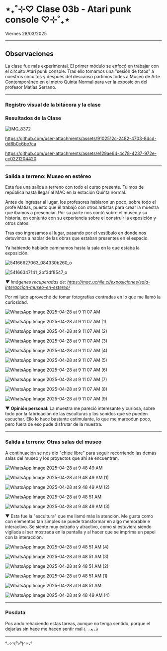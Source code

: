 # ⋆₊˚⊹♡ Clase 03b - Atari punk console ♡⊹˚₊⋆

Viernes 28/03/2025

***

## Observaciones

La clase fue más experimental. El primer módulo se enfocó en trabajar con el circuito Atari punk console. Tras ello tomamos una "sesión de fotos" a nuestros circuitos y después del descanso partimos todes a Museo de Arte Contemporáneo en el metro Quinta Normal para ver la exposición del profesor Matías Serrano.

***

### Registro visual de la bitácora y la clase

### Resultados de la Clase

![IMG_8372](https://github.com/user-attachments/assets/a2a70eaf-efc1-4fce-a170-56474fe5931e)

<https://github.com/user-attachments/assets/9102512c-2482-4703-8dcd-dd6b0c6be7ca>

<https://github.com/user-attachments/assets/e129ae64-4c78-4237-972e-cc0221204420>

***

### Salida a terreno: Museo en estéreo

Esta fue una salida a terreno con todo el curso presente. Fuimos de república hasta llegar al MAC en la estación Quinta normal.

Antes de ingresar al lugar, los profesores hablaron un poco, sobre todo el profe Matías, puesto que él trabajó con otros artistas para crear la muestra que íbamos a presenciar. Por su parte nos contó sobre el museo y su historia, en conjunto con su experiencia sobre el construir la exposición y otros datos.

Tras eso ingresamos al lugar, pasando por el vestíbulo en donde nos detuvimos a hablar de las obras que estaban presentes en el espacio.

Ya habiendo hablado caminamos hasta la sala en la que estaba la exposición.

![54166627063_084330b260_o](https://github.com/user-attachments/assets/4b879a51-c688-4000-86f8-1fffd9ccc481)

![54166347141_2bf3df8547_o](https://github.com/user-attachments/assets/aae15e61-85b2-4076-88b5-507b322993fb)

_▼ Imágenes recuperadas de: <https://mac.uchile.cl/exposiciones/sala-interaccion-museo-en-estereo/>_

Por mi lado aproveché de tomar fotografías centradas en lo que me llamó la curiosidad.

![WhatsApp Image 2025-04-28 at 9 11 07 AM](https://github.com/user-attachments/assets/6d3591fc-0c51-4569-8aca-fd485e7d08b6)

![WhatsApp Image 2025-04-28 at 9 11 07 AM (1)](https://github.com/user-attachments/assets/a77a56f0-f670-41fc-9eca-f888e41f10fd)

![WhatsApp Image 2025-04-28 at 9 11 07 AM (2)](https://github.com/user-attachments/assets/114d4405-88db-4382-9769-0f1434d1975f)

![WhatsApp Image 2025-04-28 at 9 11 07 AM (3)](https://github.com/user-attachments/assets/b7767f8a-cef3-4e70-8e94-9db83c8bfb70)

![WhatsApp Image 2025-04-28 at 9 11 07 AM (4)](https://github.com/user-attachments/assets/ba6c4cbb-0ba0-417c-938c-83a4aa7d77a2)

![WhatsApp Image 2025-04-28 at 9 11 07 AM (5)](https://github.com/user-attachments/assets/91e7200c-ec8f-4b7f-acaf-6c71db3512ad)

![WhatsApp Image 2025-04-28 at 9 11 07 AM (6)](https://github.com/user-attachments/assets/1c2269a3-c970-4094-bb69-28dbeb2a4916)

![WhatsApp Image 2025-04-28 at 9 11 07 AM (7)](https://github.com/user-attachments/assets/135c47ce-d02a-4d38-b19c-b16d6da9010d)

![WhatsApp Image 2025-04-28 at 9 11 07 AM (8)](https://github.com/user-attachments/assets/25f4e335-85c4-49fc-8a8e-9eb8c51db76b)

![WhatsApp Image 2025-04-28 at 9 11 07 AM (9)](https://github.com/user-attachments/assets/a161bda5-d858-463d-ada0-22a92a2c96d1)

**▼ Opinión personal:** La muestra me pareció interesante y curiosa, sobre todo por la fabricación de las esculturas y los sonidos que se pueden escuchar. Ello lo hace bastante estimulante, lo que me mareoóun poco, pero fuera de eso pude disfrutar de la muestra.

***

### Salida a terreno: Otras salas del museo

A continuación se nos dio "chipe libre" para seguir recorriendo las demás salas del museo y los proyectos que ahí se encuentran.

![WhatsApp Image 2025-04-28 at 9 48 49 AM](https://github.com/user-attachments/assets/21309455-bf8c-4ad0-8dc6-707255dcf40a)

![WhatsApp Image 2025-04-28 at 9 48 49 AM (1)](https://github.com/user-attachments/assets/66407e8b-460d-4a30-82c6-b4a245b1a9f9)

![WhatsApp Image 2025-04-28 at 9 48 49 AM (2)](https://github.com/user-attachments/assets/ec660c9e-e940-4dc4-92c7-c7db8462f66c)

![WhatsApp Image 2025-04-28 at 9 48 51 AM](https://github.com/user-attachments/assets/d90d04dc-c2a8-4287-9b0d-b7db233bad50)

![WhatsApp Image 2025-04-28 at 9 48 49 AM (3)](https://github.com/user-attachments/assets/118ae423-b8ca-4a50-aac4-32620a4bf89e)

▼ Esta fue la "escultura" que me llamó más la atención. Me gusta como con elementos tan simples se puede transformar en algo memorable e interactivo. Se siente muy extraño y atractivo, como si estuviera siendo vigilada al ser mostrada en la pantalla y al hacer que se imprima un papel con la interacción.

![WhatsApp Image 2025-04-28 at 9 48 51 AM (4)](https://github.com/user-attachments/assets/915c7554-feb1-42b3-9b14-1a2a18640a6a)

![WhatsApp Image 2025-04-28 at 9 48 51 AM (3)](https://github.com/user-attachments/assets/134a1941-0a90-4fcb-8dea-75f7f9461b05)

![WhatsApp Image 2025-04-28 at 9 48 51 AM (2)](https://github.com/user-attachments/assets/73b5206a-888a-40a8-a5a5-a9dec6569e88)

![WhatsApp Image 2025-04-28 at 9 48 51 AM (1)](https://github.com/user-attachments/assets/e40596f2-100e-4240-aae1-185d63fada5d)

![WhatsApp Image 2025-04-28 at 9 48 51 AM](https://github.com/user-attachments/assets/e7c0b6c1-af55-4a25-8c85-e94535421742)

![WhatsApp Image 2025-04-28 at 9 48 49 AM (4)](https://github.com/user-attachments/assets/26931d89-af86-4611-aff3-7b495e8a38d0)

***

### Posdata

Pos ando rehaciendo estas tareas, aunque no tenga sentido, porque el dejarlas sin hace me hacen sentir mal ૮◞ ﻌ ◟ა

***

°˖✧◝(⁰▿⁰)◜✧˖°
